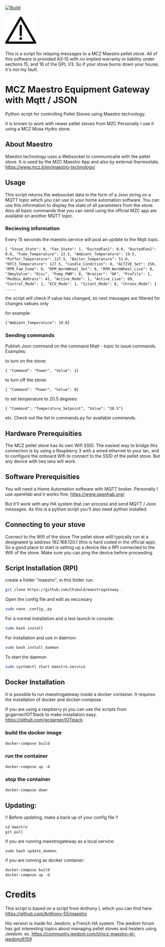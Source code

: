 [![Build](https://github.com/Chibald/MaestroGateway/workflows/Build/badge.svg)](https://github.com/Chibald/maestrogateway/actions?query=workflow%3ABuild)

![Warning](https://github.com/Chibald/maestrogateway/blob/master/docs/disclaimer.png)


This is a script for relaying messages to a MCZ Maestro pellet stove. All of this software is provided AS-IS with no implied warranty or liability under sections 15, and 16 of the GPL V3. So if your stove burns down your house, it's not my fault.

# MCZ Maestro Equipment Gateway with Mqtt / JSON
Python script for controlling Pellet Stoves using Maestro technology.

It is known to work with newer pellet stoves from MZC
Personally I use it using a MCZ Musa Hydro stove.

## About Maestro
Maestro technology uses a Websocket to communicatie with the pellet stove. It is used by the MZC Maestro App and also by external thermostats.
https://www.mcz.it/en/maestro-technology/

## Usage
This script returns the websocket data in the form of a Json string on a MQTT topic which you can use in your home automation  software. You can use this information to display the state of all parameters from the stove.
Also all basic commands that you can send using the official MZC app are available on another MQTT topic.

### Recieving information
Every 15 seconds the maestro.service will post an update to the Mqtt topic.

```
{ "Stove_State": 0, "Fan_State": 1, "DuctedFan1": 0.0, "DuctedFan2": 0.0, "Fume_Temperature": 22.5, "Ambient_Temperature": 19.5, "Puffer_Temperature": 127.5, "Boiler_Temperature": 51.0, "NTC3_Temperature": 127.5, "Candle_Condition": 0, "ACTIVE_Set": 150, "RPM_Fam_Fume": 0, "RPM_WormWheel_Set": 0, "RPM_WormWheel_Live": 0, "3WayValve": "Risc", "Pump_PWM": 0, "Brazier": "OK", "Profile": 1, "Modbus_Address": 41, "Active_Mode": 1, "Active_Live": 99, "Control_Mode": 1, "ECO_Mode": 1, "Silent_Mode": 0, "Chrono_Mode": 1 
.....
```
the script will check if value has changed, so next messages are filtered for changes vakues only

for example:
```
{"Ambient_Temperature": 19.0}
```

### Sending commands
Publish Json command on the command Mqtt - topic to issue commands.
Examples:

to turn on the stove:
```
{ "Command": "Power", "Value": 1}
```

to turn off the stove:
```
{ "Command": "Power", "Value": 0}
```

to set temperature to 20.5 degrees:
```
{ "Command": "Temperature_Setpoint", "Value": "20.5"}
```

etc.
Check out the list in commands.py for available commands.


## Hardware Prerequisities
The MCZ pellet stove has its own Wifi SSID. The easiest way to bridge this connection is by using a Raspberry 3 with a wired ethernet to your lan, and to configure the onboard Wifi to connect to the SSID of the pellet stove. But any device with two lans will work.

## Software Prerequisities
You will need a Home Automation software with MQTT broker. Personally I use openHab and it works fine. 
https://www.openhab.org/

But it'll work with any HA system that can process and send MQTT / Json messages.
As this is a python script you'll also need python installed.

## Connecting to your stove
Connect to the Wifi of the stove
The pellet stove willl typically run at a designated ip address 192.168.120.1 (this is hard coded in the official app).
So a good place to start is setting up a device like a RPI connected to the Wifi of the stove.
Make sure you can ping the device before proceeding.

## Script Installation (RPI) 
create a folder "maestro", in this folder run:

```sh
git clone https://github.com/Chibald/maestrogateway .
```

Open the config file and edit as neccesary
```sh
sudo nano _config_.py
```

For a normal installation and a test launch in console:
```sh
sudo bash install
```

For installation and use in daemon:
```sh
sudo bash install_daemon
```

To start the daemon
```sh
sudo systemctl start maestro.service
```

## Docker Installation
It is possible to run maestrogateway inside a docker container. It requires the installation of docker and docker-compose. 

If you are using a raspberry pi you can use the scripts from gcgarner/IOTStack to make installation easy.
https://github.com/gcgarner/IOTstack

### build the docker image
```
docker-compose build
```

### run the container 
```
docker-compose up -d
```

### stop the container
```
docker-compose down
```

## Updating:
!! Before updating, make a back up of your config file !!

```
cd maestro
git pull
```

if you are running maestrogateway as a local service:

```
sudo bash update_daemon
```

if you are running as docker container:

```
docker-compose build
docker-compose up -d
```

# Credits
This script is based on a script from Anthony L which you can find here.
https://github.com/Anthony-55/maestro

His version is made for Jeedom, a French HA system. The jeedom forum has got interesting topics about managing pellet stoves and heaters using Jeedom. ex.
https://community.jeedom.com/t/mcz-maestro-et-jeedom/6159
